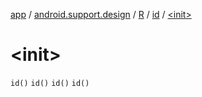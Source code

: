 [app](../../../index.md) / [android.support.design](../../index.md) / [R](../index.md) / [id](index.md) / [&lt;init&gt;](.)

# &lt;init&gt;

`id()`
`id()`
`id()`
`id()`